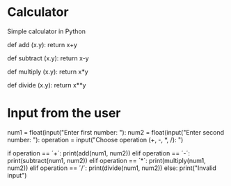 # Calculator
Simple calculator in Python

def add (x.y):
  return x+y

  def subtract (x.y):
  return x-y

  def multiply (x.y):
  return x*y

  def divide (x.y):
  return x**y

# Input from the user
  num1 = float(input("Enter first number: "):
  num2 = float(input("Enter second number: "):
  operation = input("Choose operation (+, -, *, /): ")

  if operation == ´+´:
    print(add(num1, num2))
  elif operation == ´-´:
    print(subtract(num1, num2))
  elif operation == ´*´:
    print(multiply(num1, num2))
  elif operation == ´/´:
    print(divide(num1, num2))
  else:
    print("Invalid input")
